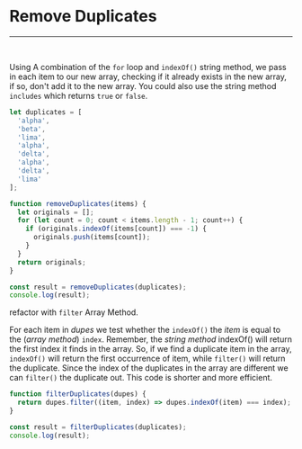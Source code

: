 <br>

# Remove Duplicates

---

<br>

Using A combination of the `for` loop and `indexOf()` string method, we pass in each item to our new array, checking if it already exists in the new array, if so, don't add it to the new array. You could also use the string method `includes` which returns `true` or `false`.

```js
let duplicates = [
  'alpha',
  'beta',
  'lima',
  'alpha',
  'delta',
  'alpha',
  'delta',
  'lima'
];

function removeDuplicates(items) {
  let originals = [];
  for (let count = 0; count < items.length - 1; count++) {
    if (originals.indexOf(items[count]) === -1) {
      originals.push(items[count]);
    }
  }
  return originals;
}

const result = removeDuplicates(duplicates);
console.log(result);
```

refactor with `filter` Array Method.

For each item in _dupes_ we test whether the `indexOf()` the _item_ is equal to the (_array method_) `index`. Remember, the _string method_ indexOf() will return the first index it finds in the array. So, if we find a duplicate item in the array, `indexOf()` will return the first occurrence of item, while `filter()` will return the duplicate. Since the index of the duplicates in the array are different we can `filter()` the duplicate out. This code is shorter and more efficient.

```js
function filterDuplicates(dupes) {
  return dupes.filter((item, index) => dupes.indexOf(item) === index);
}

const result = filterDuplicates(duplicates);
console.log(result);
```
